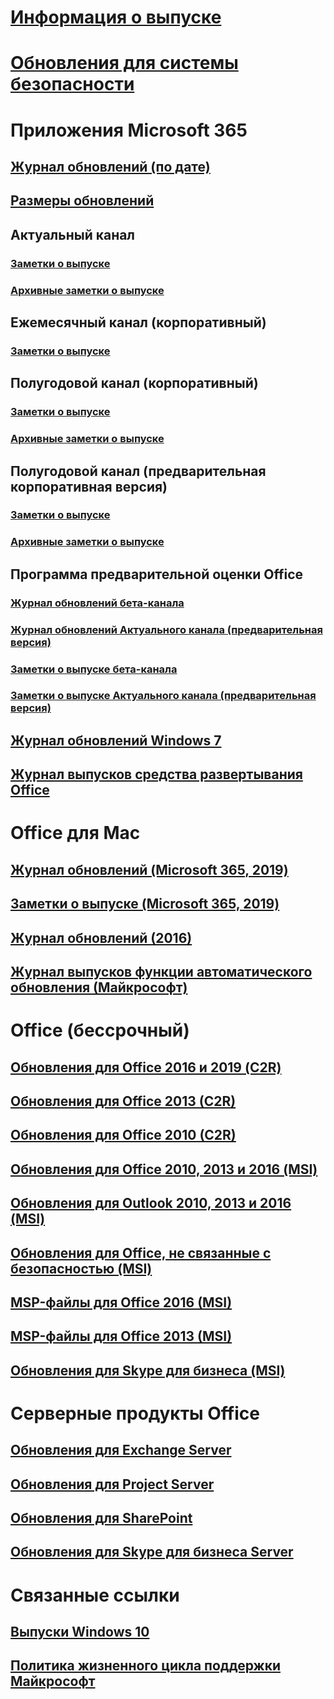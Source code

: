 # [Информация о выпуске](release-notes-microsoft365-apps.md)
# [Обновления для системы безопасности](microsoft365-apps-security-updates.md)
# Приложения Microsoft 365
## [Журнал обновлений (по дате)](update-history-microsoft365-apps-by-date.md)
## [Размеры обновлений](download-sizes-microsoft365-apps-updates.md)

## Актуальный канал
### [Заметки о выпуске](current-channel.md)
### [Архивные заметки о выпуске](monthly-channel-archived.md)

## Ежемесячный канал (корпоративный)
### [Заметки о выпуске](monthly-enterprise-channel.md)

## Полугодовой канал (корпоративный)
### [Заметки о выпуске](semi-annual-enterprise-channel.md)
### [Архивные заметки о выпуске](semi-annual-enterprise-channel-archived.md)



## Полугодовой канал (предварительная корпоративная версия)
### [Заметки о выпуске](semi-annual-enterprise-channel-preview.md)
### [Архивные заметки о выпуске](semi-annual-enterprise-channel-preview-archived.md)



## Программа предварительной оценки Office  
### [Журнал обновлений бета-канала](Update-history-beta-channel.md)
### [Журнал обновлений Актуального канала (предварительная версия)](update-history-current-channel-preview.md)
### [Заметки о выпуске бета-канала](beta-channel.md)
### [Заметки о выпуске Актуального канала (предварительная версия)](current-channel-preview.md)

## [Журнал обновлений Windows 7](update-history-office-Win7.md)

## [Журнал выпусков средства развертывания Office](ODT-release-history.md)

# Office для Mac
## [Журнал обновлений (Microsoft 365, 2019)](update-history-office-for-mac.md)
## [Заметки о выпуске (Microsoft 365, 2019)](release-notes-office-for-mac.md)
## [Журнал обновлений (2016)](release-notes-office-2016-mac.md)
## [Журнал выпусков функции автоматического обновления (Майкрософт)](release-history-microsoft-autoupdate.md)

# Office (бессрочный)
## [Обновления для Office 2016 и 2019 (C2R)](update-history-office-2019.md)
## [Обновления для Office 2013 (C2R)](update-history-office-2013.md)
## [Обновления для Office 2010 (C2R)](update-history-office-2010-click-to-run.md)
## [Обновления для Office 2010, 2013 и 2016 (MSI)](office-updates-msi.md)
## [Обновления для Outlook 2010, 2013 и 2016 (MSI)](outlook-updates-msi.md)
## [Обновления для Office, не связанные с безопасностью (MSI)](office-MSI-non-security-updates.md)
## [MSP-файлы для Office 2016 (MSI)](msp-files-office-2016.md)
## [MSP-файлы для Office 2013 (MSI)](msp-files-office-2013.md)
## [Обновления для Skype для бизнеса (MSI)](https://docs.microsoft.com/SkypeForBusiness/sfb-client-updates)

# Серверные продукты Office
## [Обновления для Exchange Server](https://docs.microsoft.com/Exchange/new-features/build-numbers-and-release-dates)
## [Обновления для Project Server](project-server-updates.md)
## [Обновления для SharePoint](sharepoint-updates.md)
## [Обновления для Skype для бизнеса Server](https://docs.microsoft.com/SkypeForBusiness/sfb-server-updates)

# Связанные ссылки
## [Выпуски Windows 10](https://www.microsoft.com/itpro/windows-10/release-information)
## [Политика жизненного цикла поддержки Майкрософт](https://support.microsoft.com/lifecycle)
